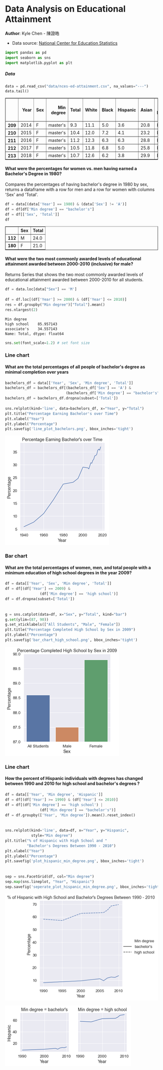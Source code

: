 # Data Analysis on Educational Attainment

**Author**: Kyle Chen - 陳證皓

- Data source: [National Center for Education Statistics](https://nces.ed.gov/programs/digest/d18/tables/dt18_104.20.asp)


```python
import pandas as pd
import seaborn as sns
import matplotlib.pyplot as plt
```

##### Data


```python
data = pd.read_csv("data/nces-ed-attainment.csv", na_values="---")
data.tail()
```




<div>
<style scoped>
    .dataframe tbody tr th:only-of-type {
        vertical-align: middle;
    }

    .dataframe tbody tr th {
        vertical-align: top;
    }

    .dataframe thead th {
        text-align: right;
    }
</style>
<table border="1" class="dataframe">
  <thead>
    <tr style="text-align: right;">
      <th></th>
      <th>Year</th>
      <th>Sex</th>
      <th>Min degree</th>
      <th>Total</th>
      <th>White</th>
      <th>Black</th>
      <th>Hispanic</th>
      <th>Asian</th>
      <th>Pacific Islander</th>
      <th>American Indian/Alaska Native</th>
      <th>Two or more races</th>
    </tr>
  </thead>
  <tbody>
    <tr>
      <th>209</th>
      <td>2014</td>
      <td>F</td>
      <td>master's</td>
      <td>9.3</td>
      <td>11.1</td>
      <td>5.0</td>
      <td>3.6</td>
      <td>20.8</td>
      <td>NaN</td>
      <td>NaN</td>
      <td>7.5</td>
    </tr>
    <tr>
      <th>210</th>
      <td>2015</td>
      <td>F</td>
      <td>master's</td>
      <td>10.4</td>
      <td>12.0</td>
      <td>7.2</td>
      <td>4.1</td>
      <td>23.2</td>
      <td>NaN</td>
      <td>NaN</td>
      <td>10.2</td>
    </tr>
    <tr>
      <th>211</th>
      <td>2016</td>
      <td>F</td>
      <td>master's</td>
      <td>11.2</td>
      <td>12.3</td>
      <td>6.3</td>
      <td>6.3</td>
      <td>28.8</td>
      <td>NaN</td>
      <td>NaN</td>
      <td>8.2</td>
    </tr>
    <tr>
      <th>212</th>
      <td>2017</td>
      <td>F</td>
      <td>master's</td>
      <td>10.5</td>
      <td>11.8</td>
      <td>6.8</td>
      <td>5.0</td>
      <td>25.8</td>
      <td>NaN</td>
      <td>NaN</td>
      <td>5.4</td>
    </tr>
    <tr>
      <th>213</th>
      <td>2018</td>
      <td>F</td>
      <td>master's</td>
      <td>10.7</td>
      <td>12.6</td>
      <td>6.2</td>
      <td>3.8</td>
      <td>29.9</td>
      <td>NaN</td>
      <td>NaN</td>
      <td>NaN</td>
    </tr>
  </tbody>
</table>
</div>



#### What were the percentages for women vs. men having earned a Bachelor's Degree in 1980?

Compares the percentages of having bachelor's degree in 1980 by sex,
returns a dataframe with a row for men and a row for women with columns 'Sex' and 'Total'.


```python
df = data[(data['Year'] == 1980) & (data['Sex'] != 'A')]
df = df[df['Min degree'] == "bachelor's"]
df = df[['Sex', 'Total']]
df
```




<div>
<style scoped>
    .dataframe tbody tr th:only-of-type {
        vertical-align: middle;
    }

    .dataframe tbody tr th {
        vertical-align: top;
    }

    .dataframe thead th {
        text-align: right;
    }
</style>
<table border="1" class="dataframe">
  <thead>
    <tr style="text-align: right;">
      <th></th>
      <th>Sex</th>
      <th>Total</th>
    </tr>
  </thead>
  <tbody>
    <tr>
      <th>112</th>
      <td>M</td>
      <td>24.0</td>
    </tr>
    <tr>
      <th>180</th>
      <td>F</td>
      <td>21.0</td>
    </tr>
  </tbody>
</table>
</div>



#### What were the two most commonly awarded levels of educational attainment awarded between 2000-2010 (inclusive) for male?

Returns Series that shows the two most commonly awarded levels of
educational attainment awarded between 2000-2010 for all students.


```python
df = data.loc[data["Sex"] == 'M']

df = df.loc[(df['Year'] >= 2000) & (df['Year'] <= 2010)]
res = df.groupby("Min degree")["Total"].mean()
res.nlargest(2)
```




    Min degree
    high school    85.957143
    associate's    34.557143
    Name: Total, dtype: float64




```python
sns.set(font_scale=1.2) # set font size
```

### Line chart
#### What are the total percentages of all people of bachelor's degree as minimal completion over years


```python
bachelors_df = data[['Year', 'Sex', 'Min degree', 'Total']]
bachelors_df = bachelors_df[(bachelors_df['Sex'] == 'A') &
                            (bachelors_df['Min degree'] == "bachelor's")]
bachelors_df = bachelors_df.dropna(subset=['Total'])

sns.relplot(kind='line', data=bachelors_df, x="Year", y="Total")
plt.title("Percentage Earning Bachelor's over Time")
plt.xlabel("Year")
plt.ylabel("Percentage")
plt.savefig('line_plot_bachelors.png', bbox_inches='tight')
```


![png](img/output_10_0.png)


### Bar chart
#### What are the total percentages of women, men, and total people with a minimum education of high school degrees in the year 2009?


```python
df = data[['Year', 'Sex', 'Min degree', 'Total']]
df = df[(df['Year'] == 2009) &
                (df['Min degree'] == 'high school')]
df = df.dropna(subset=['Total'])


g = sns.catplot(data=df, x="Sex", y="Total", kind="bar")
g.set(ylim=(87, 90))
g.set_xticklabels(["All Students", "Male", "Female"])
plt.title("Percentage Completed High School by Sex in 2009")
plt.ylabel("Percentage")
plt.savefig('bar_chart_high_school.png', bbox_inches='tight')
```


![png](img/output_12_0.png)


### Line chart
#### How the percent of Hispanic individuals with degrees has changed between 1990 and 2010 for high school and bachelor's degrees ?


```python
df = data[['Year', 'Min degree', 'Hispanic']]
df = df[(df['Year'] >= 1990) & (df['Year'] <= 2010)]
df = df[(df['Min degree'] == 'high school') |
                (df['Min degree'] == "bachelor's")]
df = df.groupby(['Year', 'Min degree']).mean().reset_index()


sns.relplot(kind='line', data=df, x="Year", y="Hispanic",
            style="Min degree")
plt.title("% of Hispanic with High School and "
          "Bachelor's Degrees Between 1990 - 2010")
plt.xlabel("Year")
plt.ylabel("Percentage")
plt.savefig('plot_hispanic_min_degree.png', bbox_inches='tight')


sep = sns.FacetGrid(df, col="Min degree")
sep.map(sns.lineplot, "Year", "Hispanic")
sep.savefig('seperate_plot_hispanic_min_degree.png', bbox_inches='tight')
```


![png](img/output_14_0.png)



![png](img/output_14_1.png)
